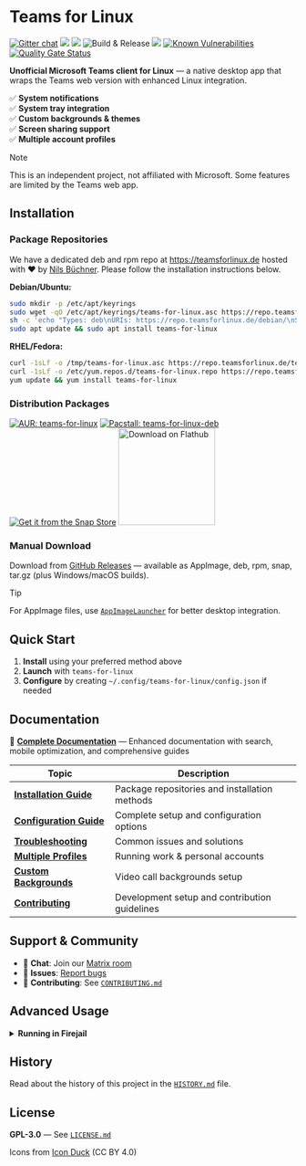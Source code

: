 # Teams for Linux

[![Gitter chat](https://badges.gitter.im/ismaelmartinez/teams-for-linux.png)](https://gitter.im/teams-for-linux/community "Gitter chat")
![](https://img.shields.io/github/release/IsmaelMartinez/teams-for-linux.svg?style=flat)
![](https://img.shields.io/github/downloads/IsmaelMartinez/teams-for-linux/total.svg?style=flat)
![Build & Release](https://github.com/IsmaelMartinez/teams-for-linux/workflows/Build%20&%20Release/badge.svg)
![](https://img.shields.io/librariesio/github/IsmaelMartinez/teams-for-linux)
[![Known Vulnerabilities](https://snyk.io//test/github/IsmaelMartinez/teams-for-linux/badge.svg?targetFile=package.json)](https://snyk.io//test/github/IsmaelMartinez/teams-for-linux?targetFile=package.json)
[![Quality Gate Status](https://sonarcloud.io/api/project_badges/measure?project=IsmaelMartinez_teams-for-linux&metric=alert_status)](https://sonarcloud.io/summary/new_code?id=IsmaelMartinez_teams-for-linux)

**Unofficial Microsoft Teams client for Linux** — a native desktop app that wraps the Teams web version with enhanced Linux integration.

✅ **System notifications**  
✅ **System tray integration**  
✅ **Custom backgrounds & themes**  
✅ **Screen sharing support**  
✅ **Multiple account profiles**  

> [!NOTE]  
> This is an independent project, not affiliated with Microsoft. Some features are limited by the Teams web app.

## Installation

### Package Repositories

We have a dedicated deb and rpm repo at https://teamsforlinux.de hosted with :heart: by [Nils Büchner](https://github.com/nbuechner). Please follow the installation instructions below.

**Debian/Ubuntu:**
```bash
sudo mkdir -p /etc/apt/keyrings
sudo wget -qO /etc/apt/keyrings/teams-for-linux.asc https://repo.teamsforlinux.de/teams-for-linux.asc
sh -c 'echo "Types: deb\nURIs: https://repo.teamsforlinux.de/debian/\nSuites: stable\nComponents: main\nSigned-By: /etc/apt/keyrings/teams-for-linux.asc\nArchitectures: amd64" | sudo tee /etc/apt/sources.list.d/teams-for-linux-packages.sources'
sudo apt update && sudo apt install teams-for-linux
```

**RHEL/Fedora:**
```bash
curl -1sLf -o /tmp/teams-for-linux.asc https://repo.teamsforlinux.de/teams-for-linux.asc; rpm --import /tmp/teams-for-linux.asc
curl -1sLf -o /etc/yum.repos.d/teams-for-linux.repo https://repo.teamsforlinux.de/rpm/teams-for-linux.repo
yum update && yum install teams-for-linux
```

### Distribution Packages

[![AUR: teams-for-linux](https://img.shields.io/badge/AUR-teams--for--linux-blue.svg)](https://aur.archlinux.org/packages/teams-for-linux)
[![Pacstall: teams-for-linux-deb](https://img.shields.io/badge/Pacstall-teams--for--linux--deb-00958C)](https://github.com/pacstall/pacstall-programs/tree/master/packages/teams-for-linux-deb)  
[![Get it from the Snap Store](https://snapcraft.io/static/images/badges/en/snap-store-black.svg)](https://snapcraft.io/teams-for-linux)
<a href='https://flathub.org/apps/details/com.github.IsmaelMartinez.teams_for_linux'><img width='170' alt='Download on Flathub' src='https://flathub.org/assets/badges/flathub-badge-en.png'/></a>

### Manual Download

Download from [GitHub Releases](https://github.com/IsmaelMartinez/teams-for-linux/releases) — available as AppImage, deb, rpm, snap, tar.gz (plus Windows/macOS builds).

> [!TIP]
> For AppImage files, use [`AppImageLauncher`](https://github.com/TheAssassin/AppImageLauncher) for better desktop integration.

## Quick Start

1. **Install** using your preferred method above
2. **Launch** with `teams-for-linux` 
3. **Configure** by creating `~/.config/teams-for-linux/config.json` if needed

## Documentation

📖 **[Complete Documentation](https://ismaelmartinez.github.io/teams-for-linux/)** — Enhanced documentation with search, mobile optimization, and comprehensive guides

| Topic | Description |
|-------|-------------|
| **[Installation Guide](https://ismaelmartinez.github.io/teams-for-linux/installation)** | Package repositories and installation methods |
| **[Configuration Guide](https://ismaelmartinez.github.io/teams-for-linux/configuration)** | Complete setup and configuration options |
| **[Troubleshooting](https://ismaelmartinez.github.io/teams-for-linux/troubleshooting)** | Common issues and solutions |
| **[Multiple Profiles](https://ismaelmartinez.github.io/teams-for-linux/multiple-instances)** | Running work & personal accounts |
| **[Custom Backgrounds](https://ismaelmartinez.github.io/teams-for-linux/custom-backgrounds)** | Video call backgrounds setup |
| **[Contributing](https://ismaelmartinez.github.io/teams-for-linux/contributing)** | Development setup and contribution guidelines |

## Support & Community

- 💬 **Chat**: Join our [Matrix room](https://matrix.to/#/#teams-for-linux_community:gitter.im)
- 🐛 **Issues**: [Report bugs](https://github.com/IsmaelMartinez/teams-for-linux/issues)
- 🤝 **Contributing**: See [`CONTRIBUTING.md`](CONTRIBUTING.md)

## Advanced Usage

<details>
<summary><strong>Running in Firejail</strong></summary>

Use this [firejail script](https://codeberg.org/lars_uffmann/teams-for-linux-jailed) to sandbox Teams for Linux. **Note**: As of v2.6+, contextIsolation and sandbox have been disabled to enable Teams DOM access functionality.
</details>

## History

Read about the history of this project in the [`HISTORY.md`](HISTORY.md) file.

## License

**GPL-3.0** — See [`LICENSE.md`](LICENSE.md)

Icons from [Icon Duck](https://iconduck.com/sets/hugeicons-essential-free-icons) (CC BY 4.0)
